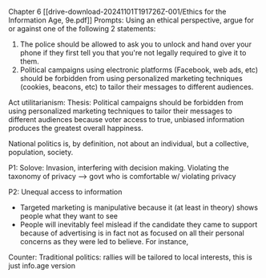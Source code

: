 Chapter 6 [[drive-download-20241101T191726Z-001/Ethics for the Information Age, 9e.pdf]]
Prompts: 
Using an ethical perspective, argue for or against one of the following 2 statements:

1. The police should be allowed to ask you to unlock and hand over your phone if they first tell you that you're not legally required to give it to them.
2. Political campaigns using electronic platforms (Facebook, web ads, etc) should be forbidden from using personalized marketing techniques (cookies, beacons, etc) to tailor their messages to different audiences.

Act utilitarianism: 
Thesis: Political campaigns should be forbidden from using personalized marketing techniques to tailor their messages to different audiences because voter access to true, unbiased information produces the greatest overall happiness. 

National politics is, by definition, not about an individual, but a collective, population, society. 

P1: Solove: Invasion, interfering with decision making. Violating the taxonomy of privacy —> govt who is comfortable w/ violating privacy 


P2: Unequal access to information 
- Targeted marketing is manipulative because it (at least in theory) shows people what they want to see
- People will inevitably feel mislead if the candidate they came to support because of advertising is in fact not as focused on all their personal concerns as they were led to believe. For instance, 

Counter: Traditional politics: rallies will be tailored to local interests, this is just info.age version


